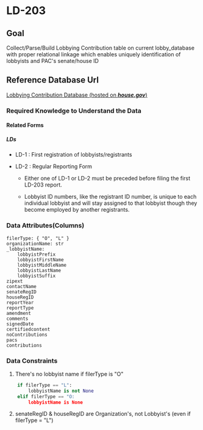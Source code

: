# LD-203

## Goal 
Collect/Parse/Build Lobbying Contribution table on current lobby_database with proper relational linkage which enables uniquely identification of lobbyists and PAC's senate/house ID

## Reference Database Url
[Lobbying Contribution Database (hosted on ***house.gov***)](https://disclosurespreview.house.gov/?index=%22lobbying-contributions%22&size=10&sort=[{%22_score%22:true},{%22field%22:%22organizationName%22,%22order%22:%22asc%22}])

### Required Knowledge to Understand the Data
####  Related Forms
##### LDs
- LD-1 : First registration of lobbyists/registrants

- LD-2 : Regular Reporting Form

    - Either one of LD-1 or LD-2 must be preceded before filing the first LD-203 report.

    - Lobbyist ID numbers, like the registrant ID number, is unique to each individual lobbyist and will stay assigned to that lobbyist though they become employed by another registrants.

### Data Attributes(Columns)
    filerType: { "O", "L" }
    organizationName: str
    _lobbyistName:
        lobbyistPrefix
        lobbyistFirstName
        lobbyistMiddleName
        lobbyistLastName
        lobbyistSuffix
    zipext
    contactName
    senateRegID
    houseRegID
    reportYear
    reportType
    amendment
    comments
    signedDate
    certifiedcontent
    noContributions
    pacs
    contributions

### Data Constraints
1. There's no lobbyist name if filerType is "O"
```python
    if filerType == "L":
        lobbyistName is not None
    elif filerType == "O:
        lobbyistName is None
```

2. senateRegID & houseRegID are Organization's, not Lobbyist's (even if filerType = "L")

